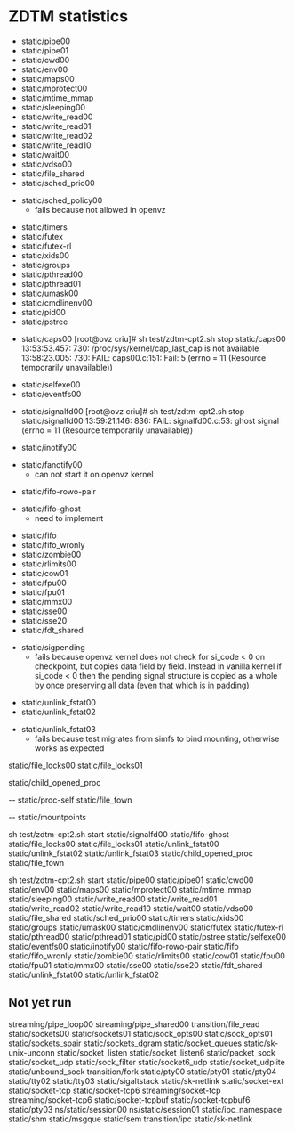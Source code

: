 ZDTM statistics
===============

+ static/pipe00
+ static/pipe01
+ static/cwd00
+ static/env00
+ static/maps00
+ static/mprotect00
+ static/mtime_mmap
+ static/sleeping00
+ static/write_read00
+ static/write_read01
+ static/write_read02
+ static/write_read10
+ static/wait00
+ static/vdso00
+ static/file_shared
+ static/sched_prio00
- static/sched_policy00
	- fails because not allowed in openvz
+ static/timers
+ static/futex
+ static/futex-rl
+ static/xids00
+ static/groups
+ static/pthread00
+ static/pthread01
+ static/umask00
+ static/cmdlinenv00
+ static/pid00
+ static/pstree
- static/caps00
	[root@ovz criu]# sh test/zdtm-cpt2.sh stop static/caps00
	13:53:53.457:   730: /proc/sys/kernel/cap_last_cap is not available
	13:58:23.005:   730: FAIL: caps00.c:151: Fail: 5 (errno = 11 (Resource temporarily unavailable))
+ static/selfexe00
+ static/eventfs00
- static/signalfd00
	[root@ovz criu]# sh test/zdtm-cpt2.sh stop static/signalfd00
	13:59:21.146:   836: FAIL: signalfd00.c:53: ghost signal (errno = 11 (Resource temporarily unavailable))
+ static/inotify00
- static/fanotify00
	- can not start it on openvz kernel
+ static/fifo-rowo-pair
- static/fifo-ghost
	- need to implement
+ static/fifo
+ static/fifo_wronly
+ static/zombie00
+ static/rlimits00
+ static/cow01
+ static/fpu00
+ static/fpu01
+ static/mmx00
+ static/sse00
+ static/sse20
+ static/fdt_shared
- static/sigpending
	- fails because openvz kernel does not check for si_code < 0 on
	  checkpoint, but copies data field by field. Instead in vanilla
	  kernel if si_code < 0 then the pending signal structure is copied
	  as a whole by once preserving all data (even that which is in padding)
+ static/unlink_fstat00
+ static/unlink_fstat02
- static/unlink_fstat03
	- fails because test migrates from simfs to bind mounting, otherwise
	  works as expected

static/file_locks00
static/file_locks01

static/child_opened_proc

-- static/proc-self
static/file_fown

-- static/mountpoints

sh test/zdtm-cpt2.sh start static/signalfd00 static/fifo-ghost static/file_locks00 static/file_locks01 static/unlink_fstat00 static/unlink_fstat02 static/unlink_fstat03 static/child_opened_proc static/file_fown


sh test/zdtm-cpt2.sh start static/pipe00 static/pipe01 static/cwd00 static/env00  static/maps00 static/mprotect00 static/mtime_mmap static/sleeping00 static/write_read00 static/write_read01 static/write_read02 static/write_read10 static/wait00 static/vdso00 static/file_shared static/sched_prio00 static/timers static/xids00 static/groups static/umask00 static/cmdlinenv00 static/futex static/futex-rl static/pthread00 static/pthread01 static/pid00 static/pstree static/selfexe00 static/eventfs00 static/inotify00 static/fifo-rowo-pair static/fifo static/fifo_wronly static/zombie00 static/rlimits00 static/cow01 static/fpu00 static/fpu01 static/mmx00 static/sse00 static/sse20 static/fdt_shared static/unlink_fstat00 static/unlink_fstat02

Not yet run
-----------

streaming/pipe_loop00
streaming/pipe_shared00
transition/file_read
static/sockets00
static/sockets01
static/sock_opts00
static/sock_opts01
static/sockets_spair
static/sockets_dgram
static/socket_queues
static/sk-unix-unconn
static/socket_listen
static/socket_listen6
static/packet_sock
static/socket_udp
static/sock_filter
static/socket6_udp
static/socket_udplite
static/unbound_sock
transition/fork
static/pty00
static/pty01
static/pty04
static/tty02
static/tty03
static/sigaltstack
static/sk-netlink
static/socket-ext
static/socket-tcp
static/socket-tcp6
streaming/socket-tcp
streaming/socket-tcp6
static/socket-tcpbuf
static/socket-tcpbuf6
static/pty03
ns/static/session00
ns/static/session01
static/ipc_namespace
static/shm
static/msgque
static/sem
transition/ipc
static/sk-netlink
